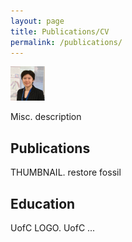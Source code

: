 ```yaml
---
layout: page
title: Publications/CV
permalink: /publications/
---
```


![Raina DeVries profile picture](/assets/Profile_May2023-TINY.png)

Misc. description

## Publications

THUMBNAIL. restore fossil

## Education

UofC LOGO. UofC ...
